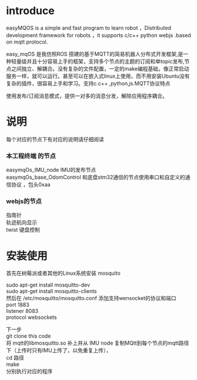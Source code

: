 # introduce
easyMQOS is a simple and fast program to learn robot ，Distributed development framework for robots ，it supports c/c++ python  webjs .based on mqtt protocol.

easy_mqOS 是我仿照ROS 搭建的基于MQTT的简易机器人分布式开发框架,是一种轻量级并且十分容易上手的框架，支持多个节点的主题的订阅和单topic发布,节点之间独立、解耦合。没有复杂的文件配置，一定的make编程基础，像正常启动服务一样，就可以运行。甚至可以在嵌入式linux上使用，而不用安装Ubuntu没有复杂的插件，很容易上手和学习。支持c.c++ ,python,js.MQTT协议特点

使用发布/订阅消息模式，提供一对多的消息分发，解除应用程序耦合。

# 说明
每个对应的节点下有对应的说明请仔细阅读  
### 本工程终端 的节点  
easymqOs_IMU_node   IMU的发布节点   
easymqOs_base_OdomControl  和底盘stm32通信的节点使用串口和自定义的通信协议 ，包头0xaa    
### webjs的节点  
指南针  
轨迹航向显示  
twist 键盘控制  

#  安装使用
首先在树莓派或者其他的Linux系统安装 mosquito   

sudo apt-get install mosquitto-dev   
sudo apt-get install mosquitto-clients   
然后在 /etc/mosquitto/mosquitto.conf 添加支持wensocket的协议和端口   
port 1883   
listener 8083  
protocol websockets  

下一步  
git clone this code    
将 mqtt的libmosquitto.so 补上并从 IMU node 复制MQtt到每个节点的mqtt路径下（上传时只有IMU上传了，以免重复上传），  
cd  路径  
make   
分别执行对应的程序   
